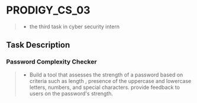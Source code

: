# PRODIGY_CS_03

> - the third task in cyber security intern

## Task Description

### Password Complexity Checker

> - Build a tool that assesses the strength of a password based on criteria such as length , presence of the uppercase and lowercase letters, numbers, and special characters. provide feedback to users on the password's strength.
